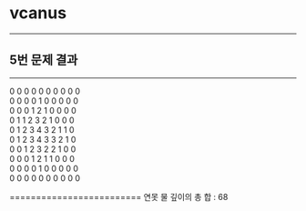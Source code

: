 # vcanus
---
## 5번 문제 결과
---
0 0 0 0 0 0 0 0 0 0  
0 0 0 0 1 0 0 0 0 0  
0 0 0 1 2 1 0 0 0 0  
0 1 1 2 3 2 1 0 0 0  
0 1 2 3 4 3 2 1 1 0  
0 1 2 3 4 3 3 2 1 0  
0 0 1 2 3 2 2 1 0 0  
0 0 0 1 2 1 1 0 0 0  
0 0 0 0 1 0 0 0 0 0  
0 0 0 0 0 0 0 0 0 0  

=========================
연못 물 깊이의 총 합 : 68